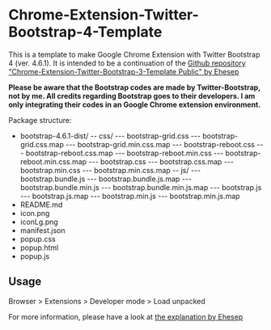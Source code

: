# Chrome-Extension-Twitter-Bootstrap-4-Template

This is a template to make Google Chrome Extension with Twitter Bootstrap 4 (ver. 4.6.1). It is intended to be a continuation of the [Github repository "Chrome-Extension-Twitter-Bootstrap-3-Template Public" by Ehesep](https://github.com/Ehesp/Chrome-Extension-Twitter-Bootstrap-3-Templat)

**Please be aware that the Bootstrap codes are made by Twitter-Bootstrap, not by me. All credits regarding Bootstrap goes to their developers. I am only integrating their codes in an Google Chrome extension environment.**

Package structure:
- bootstrap-4.6.1-dist/
	-- css/
    --- bootstrap-grid.css
    --- bootstrap-grid.css.map
    --- bootstrap-grid.min.css.map
    --- bootstrap-reboot.css
    --- bootstrap-reboot.css.map
    --- bootstrap-reboot.min.css
    --- bootstrap-reboot.min.css.map
    --- bootstrap.css
    --- bootstrap.css.map
    --- bootstrap.min.css
    --- bootstrap.min.css.map
	-- js/
    --- bootstrap.bundle.js
    --- bootstrap.bundle.js.map
    --- bootstrap.bundle.min.js
    --- bootstrap.bundle.min.js.map
    --- bootstrap.js
    --- bootstrap.js.map
    --- bootstrap.min.js
    --- bootstrap.min.js.map
- README.md
- icon.png
- iconLg.png
- manifest.json
- popup.css
- popup.html
- popup.js

## Usage
Browser > Extensions > Developer mode > Load unpacked

For more information, please have a look at [the explanation by Ehesep](https://github.com/Ehesp/Chrome-Extension-Twitter-Bootstrap-3-Template)
